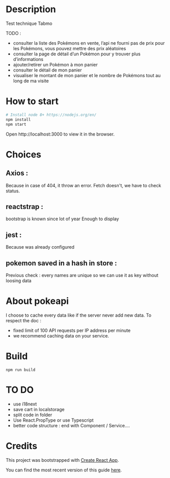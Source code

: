 # Description

Test technique Tabmo

TODO :

- consulter la liste des Pokémons en vente, l’api ne fourni pas de prix pour les Pokémons, vous pouvez mettre des prix aléatoires
- consulter la page de détail d’un Pokémon pour y trouver plus d’informations
- ajouter/retirer un Pokémon à mon panier
- consulter le détail de mon panier
- visualiser le montant de mon panier et le nombre de Pokémons tout au long de ma visite

# How to start

```bash
# Install node 8+ https://nodejs.org/en/
npm install
npm start
```

Open http://localhost:3000 to view it in the browser.

# Choices

## Axios :
Because in case of 404, it throw an error. Fetch doesn't, we have to check status.

## reactstrap :
bootstrap is known since lot of year
Enough to display

## jest :
Because was already configured

## pokemon saved in a hash in store :
Previous check : every names are unique
so we can use it as key without loosing data

# About pokeapi

I choose to cache every data like if the server never add new data.
To respect the doc :

- fixed limit of 100 API requests per IP address per minute
- we recommend caching data on your service.

# Build

```
npm run build
```

# TO DO

- use i18next
- save cart in localstorage
- split code in folder
- Use React.PropType or use Typescript
- better code structure : end with Component / Service....


# Credits

This project was bootstrapped with [Create React App](https://github.com/facebookincubator/create-react-app).

You can find the most recent version of this guide [here](https://github.com/facebookincubator/create-react-app/blob/master/packages/react-scripts/template/README.md).
